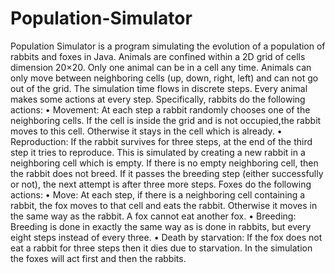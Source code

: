 # Population-Simulator
Population Simulator is a program simulating the evolution of a population of rabbits and foxes in Java.
Animals are confined within a 2D grid of cells dimension 20×20. Only one animal can be in a cell any time.
Animals can only move between neighboring cells (up, down, right, left) and can not go out of the grid.
The simulation time flows in discrete steps. Every animal makes some actions at every step.
Specifically, rabbits do the following actions:
• Movement: At each step a rabbit randomly chooses one of the neighboring cells. If the cell is inside the
grid and is not occupied,the rabbit moves to this cell. Otherwise it stays in the cell which is already.
• Reproduction: If the rabbit survives for three steps, at the end of the third step it tries to
reproduce. This is simulated by creating a new rabbit in a neighboring cell which is empty. If there is no
empty neighboring cell, then the rabbit does not breed. If it passes the breeding step
(either successfully or not), the next attempt is after three more steps.
Foxes do the following actions:
• Move: At each step, if there is a neighboring cell containing a rabbit, the fox
moves to that cell and eats the rabbit. Otherwise it moves in the same way as the rabbit. 
A fox cannot eat another fox.
• Breeding: Breeding is done in exactly the same way as is done in rabbits, but every eight
steps instead of every three.
• Death by starvation: If the fox does not eat a rabbit for three steps then it dies due to starvation.
In the simulation the foxes will act first and then the rabbits.
